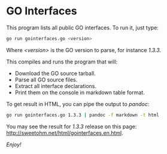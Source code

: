 GO Interfaces
=============

This program lists all public GO interfaces. To run it, just type:

```sh
go run gointerfaces.go <version>
```

Where *&lt;version>* is the GO version to parse, for instance *1.3.3*.

This compiles and runs the program that will:

- Download the GO source tarball.
- Parse all GO source files.
- Extract all interface declarations.
- Print them on the console in markdown table format.

To get result in HTML, you can pipe the output to *pandoc*:

```sh
go run gointerfaces.go 1.3.3 | pandoc -f markdown -t html
```

You may see the result for *1.3.3* release on this page: <http://sweetohm.net/html/gointerfaces.en.html>.

*Enjoy!*